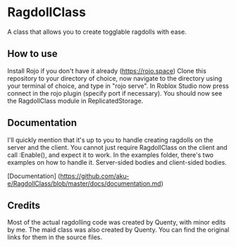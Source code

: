 # RagdollClass
 A class that allows you to create togglable ragdolls with ease.

## How to use
 Install Rojo if you don't have it already (https://rojo.space)
 Clone this repository to your directory of choice, now navigate to the directory using your terminal of choice, and type in "rojo serve".
 In Roblox Studio now press connect in the rojo plugin (specify port if necessary).
 You should now see the RagdollClass module in ReplicatedStorage. 

## Documentation
 I'll quickly mention that it's up to you to handle creating ragdolls on the server and the client.
 You cannot just require RagdollClass on the client and call :Enable(), and expect it to work.
 In the examples folder, there's two examples on how to handle it.
 Server-sided bodies and client-sided bodies.
 
 [Documentation] (https://github.com/aku-e/RagdollClass/blob/master/docs/documentation.md)

## Credits
 Most of the actual ragdolling code was created by Quenty, with minor edits by me.
 The maid class was also created by Quenty.
 You can find the original links for them in the source files.